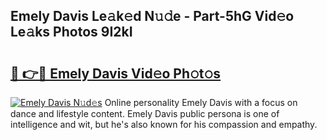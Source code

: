 ## Emely Davis Le𝚊k𝚎d N𝚞𝚍e - Part-5hG Vid𝚎o Le𝚊ks Photos 9I2kI

# <h2><a href="http://fbeoo2.evod.top/?m=Emely+Davis">🔗 👉🔴 Emely Davis Vid𝚎o Ph𝚘t𝚘s</a></h2>

[![Emely Davis N𝚞d𝚎s](https://i.imgur.com/8V9OHl7.gif)](http://fbeoo2.evod.top/?m=Emely+Davis)
Online personality Emely Davis with a focus on dance and lifestyle content. Emely Davis public persona is one of intelligence and wit, but he's also known for his compassion and empathy. 

